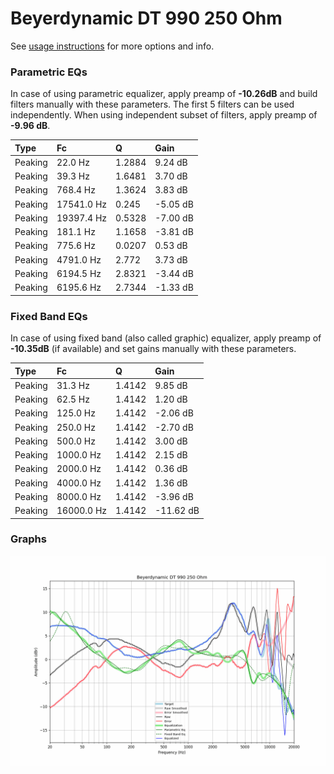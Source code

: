 # Beyerdynamic DT 990 250 Ohm
See [usage instructions](https://github.com/jaakkopasanen/AutoEq#usage) for more options and info.

### Parametric EQs
In case of using parametric equalizer, apply preamp of **-10.26dB** and build filters manually
with these parameters. The first 5 filters can be used independently.
When using independent subset of filters, apply preamp of **-9.96 dB**.

| Type    | Fc         |      Q | Gain     |
|:--------|:-----------|:-------|:---------|
| Peaking | 22.0 Hz    | 1.2884 | 9.24 dB  |
| Peaking | 39.3 Hz    | 1.6481 | 3.70 dB  |
| Peaking | 768.4 Hz   | 1.3624 | 3.83 dB  |
| Peaking | 17541.0 Hz | 0.245  | -5.05 dB |
| Peaking | 19397.4 Hz | 0.5328 | -7.00 dB |
| Peaking | 181.1 Hz   | 1.1658 | -3.81 dB |
| Peaking | 775.6 Hz   | 0.0207 | 0.53 dB  |
| Peaking | 4791.0 Hz  | 2.772  | 3.73 dB  |
| Peaking | 6194.5 Hz  | 2.8321 | -3.44 dB |
| Peaking | 6195.6 Hz  | 2.7344 | -1.33 dB |

### Fixed Band EQs
In case of using fixed band (also called graphic) equalizer, apply preamp of **-10.35dB**
(if available) and set gains manually with these parameters.

| Type    | Fc         |      Q | Gain      |
|:--------|:-----------|:-------|:----------|
| Peaking | 31.3 Hz    | 1.4142 | 9.85 dB   |
| Peaking | 62.5 Hz    | 1.4142 | 1.20 dB   |
| Peaking | 125.0 Hz   | 1.4142 | -2.06 dB  |
| Peaking | 250.0 Hz   | 1.4142 | -2.70 dB  |
| Peaking | 500.0 Hz   | 1.4142 | 3.00 dB   |
| Peaking | 1000.0 Hz  | 1.4142 | 2.15 dB   |
| Peaking | 2000.0 Hz  | 1.4142 | 0.36 dB   |
| Peaking | 4000.0 Hz  | 1.4142 | 1.36 dB   |
| Peaking | 8000.0 Hz  | 1.4142 | -3.96 dB  |
| Peaking | 16000.0 Hz | 1.4142 | -11.62 dB |

### Graphs
![](./Beyerdynamic%20DT%20990%20250%20Ohm.png)